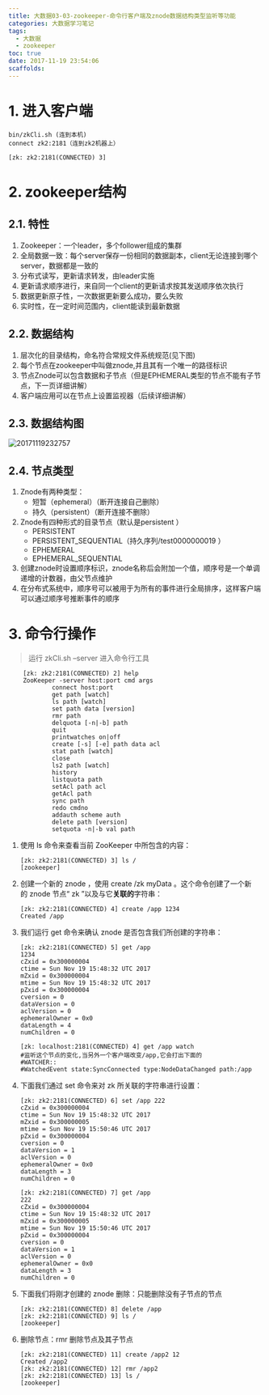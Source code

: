 ```yaml
---
title: 大数据03-03-zookeeper-命令行客户端及znode数据结构类型监听等功能
categories: 大数据学习笔记
tags:
  - 大数据
  - zookeeper
toc: true
date: 2017-11-19 23:54:06
scaffolds:
---
```


# 1. 进入客户端
```
bin/zkCli.sh (连到本机)
connect zk2:2181（连到zk2机器上）

[zk: zk2:2181(CONNECTED) 3] 
```
# 2. zookeeper结构
## 2.1. 特性
1. Zookeeper：一个leader，多个follower组成的集群
1. 全局数据一致：每个server保存一份相同的数据副本，client无论连接到哪个server，数据都是一致的
1. 分布式读写，更新请求转发，由leader实施
1. 更新请求顺序进行，来自同一个client的更新请求按其发送顺序依次执行
1. 数据更新原子性，一次数据更新要么成功，要么失败
1. 实时性，在一定时间范围内，client能读到最新数据

<!-- more -->

## 2.2. 数据结构 
1. 层次化的目录结构，命名符合常规文件系统规范(见下图)
1. 每个节点在zookeeper中叫做znode,并且其有一个唯一的路径标识
1. 节点Znode可以包含数据和子节点（但是EPHEMERAL类型的节点不能有子节点，下一页详细讲解）
1. 客户端应用可以在节点上设置监视器（后续详细讲解）	

## 2.3. 数据结构图
![20171119232757](http://ovasdkxqr.bkt.clouddn.com/image/blog/20171119232757.png)

## 2.4. 节点类型
1. Znode有两种类型：
    - 短暂（ephemeral）（断开连接自己删除）
    - 持久（persistent）（断开连接不删除）
1. Znode有四种形式的目录节点（默认是persistent ）
    - PERSISTENT
    - PERSISTENT_SEQUENTIAL（持久序列/test0000000019 ）
    - EPHEMERAL
    - EPHEMERAL_SEQUENTIAL
1. 创建znode时设置顺序标识，znode名称后会附加一个值，顺序号是一个单调递增的计数器，由父节点维护
1. 在分布式系统中，顺序号可以被用于为所有的事件进行全局排序，这样客户端可以通过顺序号推断事件的顺序

# 3. 命令行操作
> 运行 zkCli.sh –server <ip>进入命令行工具

```
    [zk: zk2:2181(CONNECTED) 2] help
    ZooKeeper -server host:port cmd args
            connect host:port
            get path [watch]
            ls path [watch]
            set path data [version]
            rmr path
            delquota [-n|-b] path
            quit 
            printwatches on|off
            create [-s] [-e] path data acl
            stat path [watch]
            close 
            ls2 path [watch]
            history 
            listquota path
            setAcl path acl
            getAcl path
            sync path
            redo cmdno
            addauth scheme auth
            delete path [version]
            setquota -n|-b val path
```
1. 使用 ls 命令来查看当前 ZooKeeper 中所包含的内容：
    ```
    [zk: zk2:2181(CONNECTED) 3] ls /
    [zookeeper]
    ```
1. 创建一个新的 znode ，使用 create /zk myData 。这个命令创建了一个新的 znode 节点“ zk ”以及与它**关联的**字符串：
    ```
    [zk: zk2:2181(CONNECTED) 4] create /app 1234
    Created /app
    ```

1. 我们运行 get 命令来确认 znode 是否包含我们所创建的字符串：
    ```
    [zk: zk2:2181(CONNECTED) 5] get /app
    1234
    cZxid = 0x300000004
    ctime = Sun Nov 19 15:48:32 UTC 2017
    mZxid = 0x300000004
    mtime = Sun Nov 19 15:48:32 UTC 2017
    pZxid = 0x300000004
    cversion = 0
    dataVersion = 0
    aclVersion = 0
    ephemeralOwner = 0x0
    dataLength = 4
    numChildren = 0

    ```

    ```
    [zk: localhost:2181(CONNECTED) 4] get /app watch
    #监听这个节点的变化,当另外一个客户端改变/app,它会打出下面的
    #WATCHER::
    #WatchedEvent state:SyncConnected type:NodeDataChanged path:/app
    ```

1. 下面我们通过 set 命令来对 zk 所关联的字符串进行设置：
    ```
    [zk: zk2:2181(CONNECTED) 6] set /app 222
    cZxid = 0x300000004
    ctime = Sun Nov 19 15:48:32 UTC 2017
    mZxid = 0x300000005
    mtime = Sun Nov 19 15:50:46 UTC 2017
    pZxid = 0x300000004
    cversion = 0
    dataVersion = 1
    aclVersion = 0
    ephemeralOwner = 0x0
    dataLength = 3
    numChildren = 0

    [zk: zk2:2181(CONNECTED) 7] get /app
    222
    cZxid = 0x300000004
    ctime = Sun Nov 19 15:48:32 UTC 2017
    mZxid = 0x300000005
    mtime = Sun Nov 19 15:50:46 UTC 2017
    pZxid = 0x300000004
    cversion = 0
    dataVersion = 1
    aclVersion = 0
    ephemeralOwner = 0x0
    dataLength = 3
    numChildren = 0
    ```
1. 下面我们将刚才创建的 znode 删除：只能删除没有子节点的节点
    ```
    [zk: zk2:2181(CONNECTED) 8] delete /app
    [zk: zk2:2181(CONNECTED) 9] ls /
    [zookeeper]
    ```
1. 删除节点：rmr 删除节点及其子节点
    ```
    [zk: zk2:2181(CONNECTED) 11] create /app2 12
    Created /app2
    [zk: zk2:2181(CONNECTED) 12] rmr /app2
    [zk: zk2:2181(CONNECTED) 13] ls /           
    [zookeeper]
    ```
